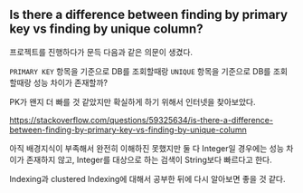 ## Is there a difference between finding by primary key vs finding by unique column?

프로젝트를 진행하다가 문득 다음과 같은 의문이 생겼다.

`PRIMARY KEY` 항목을 기준으로 DB를 조회할때랑 `UNIQUE` 항목을 기준으로 DB를 조회할때랑 성능 차이가 존재할까?

PK가 왠지 더 빠를 것 같았지만 확실하게 하기 위해서 인터넷을 찾아보았다.

https://stackoverflow.com/questions/59325634/is-there-a-difference-between-finding-by-primary-key-vs-finding-by-unique-column

아직 배경지식이 부족해서 완전히 이해하진 못했지만 둘 다 Integer일 경우에는 성능 차이가 존재하지 않고, Integer를 대상으로 하는 검색이 String보다 빠르다고 한다.

Indexing과 clustered Indexing에 대해서 공부한 뒤에 다시 알아보면 좋을 것 같다.